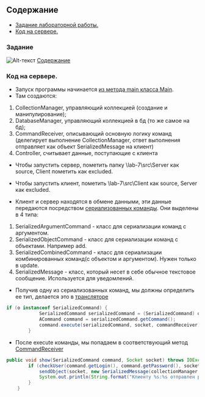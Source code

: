 ## Содержание <a name="Содержание"></a> 
* [Задание лабораторной работы.](#Задание)
* [Код на сервере.](#Пояснения)

### Задание <a name="Задание"></a>
![Alt-текст](https://imgur.com/DFByCmn)
[Содержание](#Содержание)

### Код на сервере. <a name="Пояснения"></a>
+ Запуск программы начинается [из метода main класса Main](/src/Server/Main.java).
+ Там создаются: 
1. CollectionManager, управляющий коллекцией (создание и манипулирование);
2. DatabaseManager, управляющий коллекцией в бд (то же самое на бд);
3. CommandReceiver, описывающий основную логику команд (делегирует выполнение CollectionManager, ответ выполнения отправляет как объект SerializedMessage на клиент)
4. Controller, считывает данные, поступающие с клиента 
+ Чтобы запустить сервер, пометить папку \lab-7\src\Server как source, Client пометить как excluded.
+ Чтобы запустить клиент, пометить \lab-7\src\Client как source, Server как excluded.

+ Клиент и сервер находятся в обмене данными, эти данные передаются посредством [сериализованных команды](/src/Server/Commands/SerializedCommands).
Они выделены в 4 типа:
1. SerializedArgumentCommand - класс для сериализации команд с аргументом.
2. SerializedObjectCommand - класс для сериализации команд с объектами. Например add.
3. SerializedCombinedCommand - класс для сериализации комбинированных команд(с объектом и аргументом). Нужен только в update.
4. SerializedMessage - класс, который несет в себе обычное текстовое сообщение. Используется для уведомлений.

+ Получив одну из сериализованных команд, мы должны определить ее тип, делается это в [трансляторе](/src/Server/Utils/CommandHandler/Translating.java)
```Java
if (o instanceof SerializedCommand) {
            SerializedCommand serializedCommand = (SerializedCommand) o;
            ACommand command = serializedCommand.getCommand();
            command.execute(serializedCommand, socket, commandReceiver);
        }
```


+ После execute команды, мы попадаем в соответствующий метод [CommandReceiver](/src/Server/Commands/CommandReceiver.java)
```Java
public void show(SerializedCommand command, Socket socket) throws IOException, DatabaseException {
        if (checkUser(command.getLogin(), command.getPassword(), socket)) {
            sendObject(socket, new SerializedMessage(collectionManager.show()));
            System.out.println(String.format("Клиенту %s:%s отправлен результат работы команды SHOW", socket.getInetAddress(), socket.getPort()));
        }
    }
```
